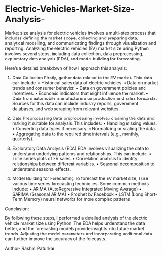 # Electric-Vehicles-Market-Size-Analysis-

Market size analysis for electric vehicles involves a multi-step process that includes defining the market scope, collecting and preparing data, analytical modelling, and communicating findings through visualization and reporting. Analyzing the electric vehicles (EV) market size using Python involves several steps, including data collection, data preprocessing, exploratory data analysis (EDA), and model building for forecasting. 

Here’s a detailed breakdown of how I approach this analysis:

1. Data Collection
Firstly, gather data related to the EV market. This data can include:
•	Historical sales data of electric vehicles.
•	Data on market trends and consumer behavior.
•	Data on government policies and incentives.
•	Economic indicators that might influence the market.
•	Data from automobile manufacturers on production and sales forecasts.
Sources for this data can include industry reports, government databases, and web scraping from relevant websites.

2. Data Preprocessing
Data preprocessing involves cleaning the data and making it suitable for analysis. This includes:
•	Handling missing values.
•	Converting data types if necessary.
•	Normalizing or scaling the data.
•	Aggregating data to the required time intervals (e.g., monthly, quarterly).

3. Exploratory Data Analysis (EDA)
EDA involves visualizing the data to understand underlying patterns and relationships. This can include:
•	Time series plots of EV sales.
•	Correlation analysis to identify relationships between different variables.
•	Seasonal decomposition to understand seasonal effects.

4. Model Building for Forecasting
To forecast the EV market size, I use various time series forecasting techniques. Some common methods include:
•	ARIMA (AutoRegressive Integrated Moving Average)
•	SARIMA (Seasonal ARIMA)
•	Prophet by Facebook
•	LSTM (Long Short-Term Memory) neural networks for more complex patterns

Conclusion:

By following these steps, I performed a detailed analysis of the electric vehicle market size using Python. The EDA helps understand the data better, and the forecasting models provide insights into future market trends. Adjusting the model parameters and incorporating additional data can further improve the accuracy of the forecasts.

Author- Rashmi Paturkar
